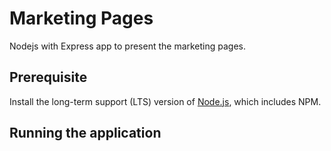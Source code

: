 # Marketing Pages

Nodejs with Express app to present the marketing pages.

## Prerequisite

Install the long-term support (LTS) version of <a href="https://nodejs.org/en/">Node.js</a>, which includes NPM.

## Running the application

